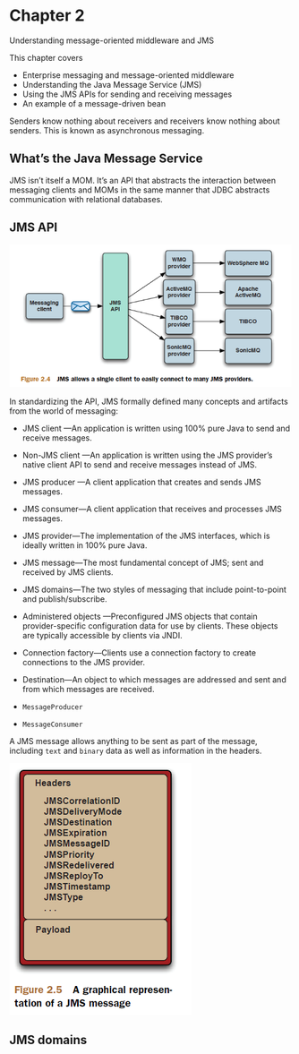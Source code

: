 # Chapter 2

Understanding message-oriented middleware and JMS

This chapter covers

- Enterprise messaging and message-oriented middleware
- Understanding the Java Message Service (JMS)
- Using the JMS APIs for sending and receiving messages
- An example of a message-driven bean

Senders know nothing about receivers and receivers know nothing about senders.
This is known as asynchronous messaging.

## What’s the Java Message Service

JMS isn’t itself a MOM. It’s an API that abstracts the interaction between messaging
clients and MOMs in the same manner that JDBC abstracts communication with relational
databases.

## JMS API

![jms-api](./images/active-jms-api.png)

In standardizing the API, JMS formally defined many concepts and artifacts from
the world of messaging:

- JMS client —An application is written using 100% pure Java to send and receive messages.
- Non-JMS client —An application is written using the JMS provider’s native client API to send and receive messages instead of JMS.
- JMS producer —A client application that creates and sends JMS messages.
- JMS consumer—A client application that receives and processes JMS messages.
- JMS provider—The implementation of the JMS interfaces, which is ideally written in 100% pure Java.
- JMS message—The most fundamental concept of JMS; sent and received by JMS clients.
- JMS domains—The two styles of messaging that include point-to-point and publish/subscribe.
- Administered objects —Preconfigured JMS objects that contain provider-specific configuration data for use by clients. These objects are typically accessible by clients via JNDI.
- Connection factory—Clients use a connection factory to create connections to the JMS provider.
- Destination—An object to which messages are addressed and sent and from which messages are received.

- `MessageProducer`
- `MessageConsumer`

A JMS message allows anything to be sent as part of
the message, including `text` and `binary` data as well as information in the headers.

![headers-payload](./images/jms-headers-payload.png)

## JMS domains